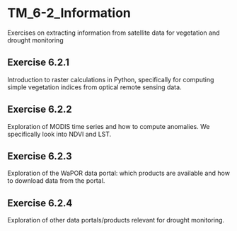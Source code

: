 # TM_6-2_Information
Exercises on extracting information from satellite data for vegetation and drought monitoring

## Exercise 6.2.1
Introduction to raster calculations in Python, specifically for computing simple vegetation indices from optical remote sensing data.

## Exercise 6.2.2
Exploration of MODIS time series and how to compute anomalies. We specifically look into NDVI and LST.

## Exercise 6.2.3
Exploration of the WaPOR data portal: which products are available and how to download data from the portal.

## Exercise 6.2.4
Exploration of other data portals/products relevant for drought monitoring.
